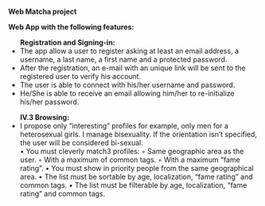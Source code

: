 <b>Web Matcha project</b>

<b>Web App with the following features:</b><br>
<ul><b>Registration and Signing-in:</b><br>
<li>The app allow a user to register asking at least an email address, a username, a last
name, a first name and a protected password.</li>
<li>After the registration, an
e-mail with an unique link will be sent to the registered user to verify his account.</li>
<li>The user is able to connect with his/her username and password. </li>
<li>He/She is able to receive an email allowing him/her to re-initialize his/her password.</li>
</ul>

<ul><b>IV.3 Browsing:</b><br>
<li>I propose only “interesting” profiles for example, only men for a heterosexual
girls. I manage bisexuality. If the orientation isn’t specified, the user will
be considered bi-sexual.</li>
• You must cleverly match3 profiles:
◦ Same geographic area as the user.
◦ With a maximum of common tags.
◦ With a maximum “fame rating”.
• You must show in priority people from the same geographical area.
• The list must be sortable by age, localization, “fame rating” and common tags.
• The list must be filterable by age, localization, “fame rating” and common tags.
</ul>
